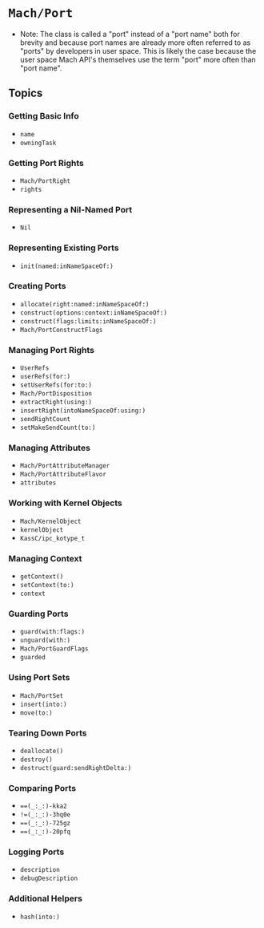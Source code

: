 # ``Mach/Port``

- Note: The class is called a "port" instead of a "port name" both for brevity and because port names are already more often referred to as "ports" by developers in user space. This is likely the case because the user space Mach API's themselves use the term "port" more often than "port name".
## Topics


### Getting Basic Info

- ``name``
- ``owningTask``

### Getting Port Rights

- ``Mach/PortRight``
- ``rights``

### Representing a Nil-Named Port

- ``Nil``

### Representing Existing Ports

- ``init(named:inNameSpaceOf:)``

### Creating Ports

- ``allocate(right:named:inNameSpaceOf:)``
- ``construct(options:context:inNameSpaceOf:)``
- ``construct(flags:limits:inNameSpaceOf:)``
- ``Mach/PortConstructFlags``

### Managing Port Rights

- ``UserRefs``
- ``userRefs(for:)``
- ``setUserRefs(for:to:)``
- ``Mach/PortDisposition``
- ``extractRight(using:)``
- ``insertRight(intoNameSpaceOf:using:)``
- ``sendRightCount``
- ``setMakeSendCount(to:)``

### Managing Attributes

- ``Mach/PortAttributeManager``
- ``Mach/PortAttributeFlavor``
- ``attributes``

### Working with Kernel Objects

- ``Mach/KernelObject``
- ``kernelObject``
- ``KassC/ipc_kotype_t``

### Managing Context

- ``getContext()``
- ``setContext(to:)``
- ``context``

### Guarding Ports

- ``guard(with:flags:)``
- ``unguard(with:)``
- ``Mach/PortGuardFlags``
- ``guarded``

### Using Port Sets

- ``Mach/PortSet``
- ``insert(into:)``
- ``move(to:)``

### Tearing Down Ports

- ``deallocate()``
- ``destroy()``
- ``destruct(guard:sendRightDelta:)``


### Comparing Ports

- ``==(_:_:)-kka2``
- ``!=(_:_:)-3hq0e``
- ``==(_:_:)-725gz``
- ``==(_:_:)-20pfq``

### Logging Ports

- ``description``
- ``debugDescription``

### Additional Helpers

- ``hash(into:)``